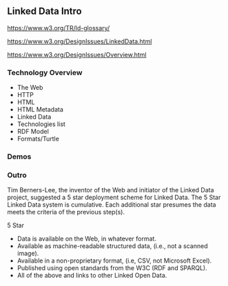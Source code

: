 <!-- title: sparql-rag-expo : Linked Data Intro -->

## Linked Data Intro

https://www.w3.org/TR/ld-glossary/

https://www.w3.org/DesignIssues/LinkedData.html

https://www.w3.org/DesignIssues/Overview.html

### Technology Overview

* The Web
 * HTTP
 * HTML
 * HTML Metadata
* Linked Data
 * Technologies list
 * RDF Model
 * Formats/Turtle


### Demos

### Outro

Tim Berners-Lee, the inventor of the Web and initiator of the Linked Data project, suggested a 5 star deployment scheme for Linked Data. The 5 Star Linked Data system is cumulative. Each additional star presumes the data meets the criteria of the previous step(s).

5 Star

* Data is available on the Web, in whatever format.
* Available as machine-readable structured data, (i.e., not a scanned image).
* Available in a non-proprietary format, (i.e, CSV, not Microsoft Excel).
* Published using open standards from the W3C (RDF and SPARQL).
* All of the above and links to other Linked Open Data.
